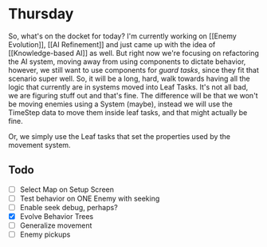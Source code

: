# Thursday
So, what's on the docket for today? I'm currently working on [[Enemy Evolution]], [[AI Refinement]] and just came up with the idea of [[Knowledge-based AI]] as well. But right now we're focusing on refactoring the AI system, moving away from using components to dictate behavior, however, we still want to use components for *guard tasks*, since they fit that scenario super well.
So, it will be a long, hard, walk towards having all the logic that currently are in systems moved into Leaf Tasks. It's not all bad, we are figuring stuff out and that's fine. The difference will be that we won't be moving enemies using a System (maybe), instead we will use the TimeStep data to move them inside leaf tasks, and that might actually be fine.

Or, we simply use the Leaf tasks that set the properties used by the movement system.
## Todo
- [ ] Select Map on Setup Screen
- [ ] Test behavior on ONE Enemy with seeking
- [ ] Enable seek debug, perhaps?
- [x] Evolve Behavior Trees
- [ ] Generalize movement
- [ ] Enemy pickups
